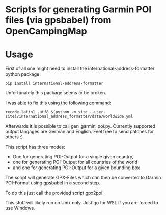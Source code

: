 # Scripts for generating Garmin POI files (via gpsbabel) from OpenCampingMap

# Usage

First of all one might need to install the international-address-formatter python
package.

```
pip install international-address-formatter
```

Unfortunately this package seems to be broken.

I was able to fix this using the following command:

```
recode latin1..utf8 $(python -m site --user-site)/international_address_formatter/data/worldwide.yml

```

Afterwards it is possible to call gen_garmin_poi.py. Currently supported output
langages are German and English. Feel free to send patches for others :)

This script has three modes:

* One for generating POI-Output for a single given country,
* one for generating POI-Output for all countries of the world
* and one for generating POI-Output for a given bounding box

The script will generate GPX-Files which can then be converted to Garmin
POI-Format using gpsbabel in a second step.

To do this just call the provided script gpx2poi.

This stuff will likely run on Unix only. Just go for WSL if you are forced to
use Windows.
